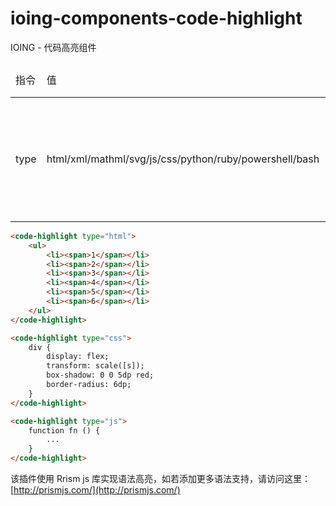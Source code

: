 # ioing-components-code-highlight
IOING - 代码高亮组件
	
<table>
 <thead>
  <tr>
   <td>指令</td>
   <td>值</td>
   <td>描述</td>
  </tr>
 </thead>
 <tbody>
  <tr>
   <td>type</td>
   <td>html/xml/mathml/svg/js/css/python/ruby/powershell/bash</td>
   <td>设定代码语言类型</td>
  </tr>
 </tbody>
</table>

```html
<code-highlight type="html">
    <ul>
        <li><span>1</span></li>
        <li><span>2</span></li>
        <li><span>3</span></li>
        <li><span>4</span></li>
        <li><span>5</span></li>
        <li><span>6</span></li>
    </ul>
</code-highlight>
```
```html
<code-highlight type="css">
    div {
        display: flex;
        transform: scale([s]);
        box-shadow: 0 0 5dp red;
        border-radius: 6dp;
    }
</code-highlight>
```
```html
<code-highlight type="js">
    function fn () {
        ...
    }
</code-highlight>
```

该插件使用 Rrism js 库实现语法高亮，如若添加更多语法支持，请访问这里：[http://prismjs.com/](http://prismjs.com/)
